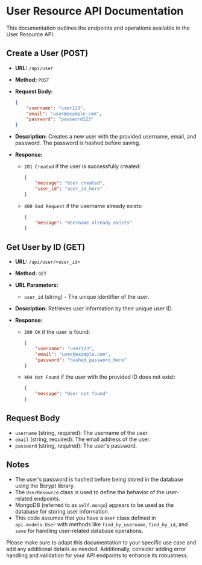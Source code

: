 # User Resource API Documentation

This documentation outlines the endpoints and operations available in the User Resource API.

## Create a User (POST)

- **URL:** `/api/user`
- **Method:** `POST`
- **Request Body:**

    ```json
    {
        "username": "user123",
        "email": "user@example.com",
        "password": "password123"
    }
    ```

- **Description:** Creates a new user with the provided username, email, and password. The password is hashed before saving.

- **Response:**
  - `201 Created` if the user is successfully created:

    ```json
    {
        "message": "User created",
        "user_id": "user_id_here"
    }
    ```

  - `400 Bad Request` if the username already exists:

    ```json
    {
        "message": "Username already exists"
    }
    ```

## Get User by ID (GET)

- **URL:** `/api/user/<user_id>`
- **Method:** `GET`
- **URL Parameters:**
  - `user_id` (string) - The unique identifier of the user.

- **Description:** Retrieves user information by their unique user ID.

- **Response:**
  - `200 OK` if the user is found:

    ```json
    {
        "username": "user123",
        "email": "user@example.com",
        "password": "hashed_password_here"
    }
    ```

  - `404 Not Found` if the user with the provided ID does not exist:

    ```json
    {
        "message": "User not found"
    }
    ```

## Request Body

- `username` (string, required): The username of the user.
- `email` (string, required): The email address of the user.
- `password` (string, required): The user's password.

## Notes

- The user's password is hashed before being stored in the database using the Bcrypt library.
- The `UserResource` class is used to define the behavior of the user-related endpoints.
- MongoDB (referred to as `self.mongo`) appears to be used as the database for storing user information.
- This code assumes that you have a `User` class defined in `api.models.User` with methods like `find_by_username`, `find_by_id`, and `save` for handling user-related database operations.

Please make sure to adapt this documentation to your specific use case and add any additional details as needed. Additionally, consider adding error handling and validation for your API endpoints to enhance its robustness.
